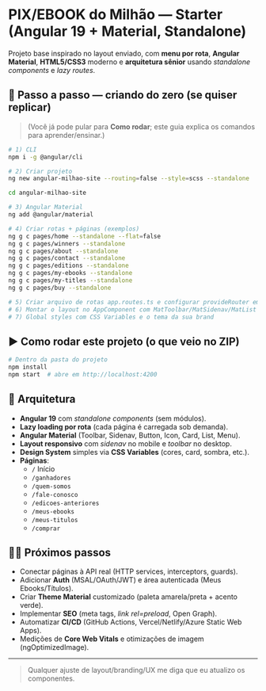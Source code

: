 # PIX/EBOOK do Milhão — Starter (Angular 19 + Material, Standalone)

Projeto base inspirado no layout enviado, com **menu por rota**, **Angular Material**, **HTML5/CSS3** moderno e **arquitetura sênior** usando *standalone components* e *lazy routes*.

## 🧭 Passo a passo — criando do zero (se quiser replicar)
> (Você já pode pular para **Como rodar**; este guia explica os comandos para aprender/ensinar.)

```bash
# 1) CLI
npm i -g @angular/cli

# 2) Criar projeto
ng new angular-milhao-site --routing=false --style=scss --standalone

cd angular-milhao-site

# 3) Angular Material
ng add @angular/material

# 4) Criar rotas + páginas (exemplos)
ng g c pages/home --standalone --flat=false
ng g c pages/winners --standalone
ng g c pages/about --standalone
ng g c pages/contact --standalone
ng g c pages/editions --standalone
ng g c pages/my-ebooks --standalone
ng g c pages/my-titles --standalone
ng g c pages/buy --standalone

# 5) Criar arquivo de rotas app.routes.ts e configurar provideRouter em main.ts
# 6) Montar o layout no AppComponent com MatToolbar/MatSidenav/MatList
# 7) Global styles com CSS Variables e o tema da sua brand
```

## ▶️ Como rodar este projeto (o que veio no ZIP)
```bash
# Dentro da pasta do projeto
npm install
npm start  # abre em http://localhost:4200
```

## 🧱 Arquitetura
- **Angular 19** com *standalone components* (sem módulos).
- **Lazy loading por rota** (cada página é carregada sob demanda).
- **Angular Material** (Toolbar, Sidenav, Button, Icon, Card, List, Menu).
- **Layout responsivo** com *sidenav* no mobile e *toolbar* no desktop.
- **Design System** simples via **CSS Variables** (cores, card, sombra, etc.).
- **Páginas**:
  - `/` Início
  - `/ganhadores`
  - `/quem-somos`
  - `/fale-conosco`
  - `/edicoes-anteriores`
  - `/meus-ebooks`
  - `/meus-titulos`
  - `/comprar`

## 🧑‍💻 Próximos passos
- Conectar páginas à API real (HTTP services, interceptors, guards).
- Adicionar **Auth** (MSAL/OAuth/JWT) e área autenticada (Meus Ebooks/Títulos).
- Criar **Theme Material** customizado (paleta amarela/preta + acento verde).
- Implementar **SEO** (meta tags, *link rel=preload*, Open Graph).
- Automatizar **CI/CD** (GitHub Actions, Vercel/Netlify/Azure Static Web Apps).
- Medições de **Core Web Vitals** e otimizações de imagem (ngOptimizedImage).

---

> Qualquer ajuste de layout/branding/UX me diga que eu atualizo os componentes.